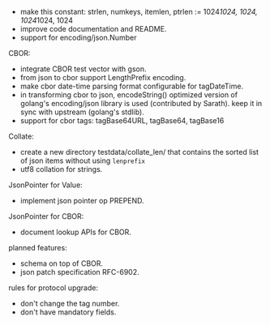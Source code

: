 * make this constant:
     strlen, numkeys, itemlen, ptrlen := 1024*1024, 1024, 1024*1024, 1024
* improve code documentation and README.
* support for encoding/json.Number

CBOR:

* integrate CBOR test vector with gson.
* from json to cbor support LengthPrefix encoding.
* make cbor date-time parsing format configurable for tagDateTime.
* in transforming cbor to json, encodeString() optimized version of golang's
  encoding/json library is used (contributed by Sarath). keep it in sync with
  upstream (golang's stdlib).
* support for cbor tags: tagBase64URL, tagBase64, tagBase16

Collate:

* create a new directory testdata/collate_len/ that contains the sorted list of json
  items without using `lenprefix`
* utf8 collation for strings.

JsonPointer for Value:

* implement json pointer op PREPEND.

JsonPointer for CBOR:

* document lookup APIs for CBOR.

planned features:

* schema on top of CBOR.
* json patch specification RFC-6902.

rules for protocol upgrade:

* don't change the tag number.
* don't have mandatory fields.
